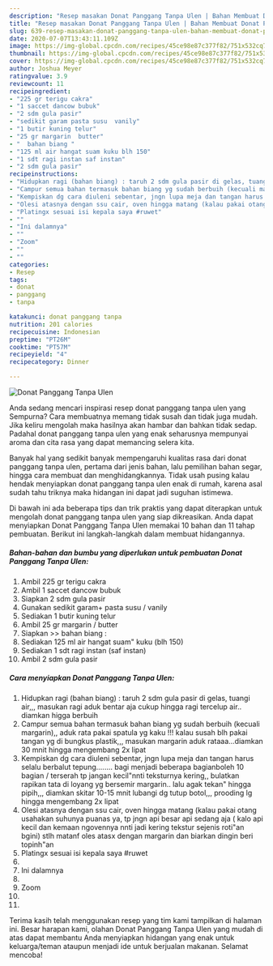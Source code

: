 ```yaml
---
description: "Resep masakan Donat Panggang Tanpa Ulen | Bahan Membuat Donat Panggang Tanpa Ulen Yang Menggugah Selera"
title: "Resep masakan Donat Panggang Tanpa Ulen | Bahan Membuat Donat Panggang Tanpa Ulen Yang Menggugah Selera"
slug: 639-resep-masakan-donat-panggang-tanpa-ulen-bahan-membuat-donat-panggang-tanpa-ulen-yang-menggugah-selera
date: 2020-07-07T13:43:11.109Z
image: https://img-global.cpcdn.com/recipes/45ce98e87c377f82/751x532cq70/donat-panggang-tanpa-ulen-foto-resep-utama.jpg
thumbnail: https://img-global.cpcdn.com/recipes/45ce98e87c377f82/751x532cq70/donat-panggang-tanpa-ulen-foto-resep-utama.jpg
cover: https://img-global.cpcdn.com/recipes/45ce98e87c377f82/751x532cq70/donat-panggang-tanpa-ulen-foto-resep-utama.jpg
author: Joshua Meyer
ratingvalue: 3.9
reviewcount: 11
recipeingredient:
- "225 gr terigu cakra"
- "1 saccet dancow bubuk"
- "2 sdm gula pasir"
- "sedikit garam pasta susu  vanily"
- "1 butir kuning telur"
- "25 gr margarin  butter"
- "  bahan biang "
- "125 ml air hangat suam kuku blh 150"
- "1 sdt ragi instan saf instan"
- "2 sdm gula pasir"
recipeinstructions:
- "Hidupkan ragi (bahan biang) : taruh 2 sdm gula pasir di gelas, tuangi air,,, masukan ragi aduk bentar aja cukup hingga ragi tercelup air.. diamkan higga berbuih"
- "Campur semua bahan termasuk bahan biang yg sudah berbuih (kecuali margarin),, aduk rata pakai spatula yg kaku !!! kalau susah blh pakai tangan yg di bungkus plastik,,, masukan margarin aduk rataaa...diamkan 30 mnit hingga mengembang 2x lipat"
- "Kempiskan dg cara diuleni sebentar, jngn lupa meja dan tangan harus selalu berbalut tepung........ bagi menjadi beberapa bagianboleh 10 bagian / terserah tp jangan kecil&#34;nnti teksturnya kering,, bulatkan rapikan tata di loyang yg bersemir margarin.. lalu agak tekan&#34; hingga pipih,,, diamkan skitar 10-15 mnit lubangi dg tutup botol,,, prooding lg hingga mengembang 2x lipat"
- "Olesi atasnya dengan ssu cair, oven hingga matang (kalau pakai otang usahakan suhunya puanas ya, tp jngn api besar api sedang aja ( kalo api kecil dan kemaan ngovennya nnti jadi kering tekstur sejenis roti&#34;an bgini) stlh matanf oles atasx dengan margarin dan biarkan dingin beri topinh&#34;an"
- "Platingx sesuai isi kepala saya #ruwet"
- ""
- "Ini dalamnya"
- ""
- "Zoom"
- ""
- ""
categories:
- Resep
tags:
- donat
- panggang
- tanpa

katakunci: donat panggang tanpa 
nutrition: 201 calories
recipecuisine: Indonesian
preptime: "PT26M"
cooktime: "PT57M"
recipeyield: "4"
recipecategory: Dinner

---
```



![Donat Panggang Tanpa Ulen](https://img-global.cpcdn.com/recipes/45ce98e87c377f82/751x532cq70/donat-panggang-tanpa-ulen-foto-resep-utama.jpg)

Anda sedang mencari inspirasi resep donat panggang tanpa ulen yang Sempurna? Cara membuatnya memang tidak susah dan tidak juga mudah. Jika keliru mengolah maka hasilnya akan hambar dan bahkan tidak sedap. Padahal donat panggang tanpa ulen yang enak seharusnya mempunyai aroma dan cita rasa yang dapat memancing selera kita.

Banyak hal yang sedikit banyak mempengaruhi kualitas rasa dari donat panggang tanpa ulen, pertama dari jenis bahan, lalu pemilihan bahan segar, hingga cara membuat dan menghidangkannya. Tidak usah pusing kalau hendak menyiapkan donat panggang tanpa ulen enak di rumah, karena asal sudah tahu triknya maka hidangan ini dapat jadi suguhan istimewa.




Di bawah ini ada beberapa tips dan trik praktis yang dapat diterapkan untuk mengolah donat panggang tanpa ulen yang siap dikreasikan. Anda dapat menyiapkan Donat Panggang Tanpa Ulen memakai 10 bahan dan 11 tahap pembuatan. Berikut ini langkah-langkah dalam membuat hidangannya.

<!--inarticleads1-->

##### Bahan-bahan dan bumbu yang diperlukan untuk pembuatan Donat Panggang Tanpa Ulen:

1. Ambil 225 gr terigu cakra
1. Ambil 1 saccet dancow bubuk
1. Siapkan 2 sdm gula pasir
1. Gunakan sedikit garam+ pasta susu / vanily
1. Sediakan 1 butir kuning telur
1. Ambil 25 gr margarin / butter
1. Siapkan  &gt;&gt; bahan biang :
1. Sediakan 125 ml air hangat suam&#34; kuku (blh 150)
1. Sediakan 1 sdt ragi instan (saf instan)
1. Ambil 2 sdm gula pasir




<!--inarticleads2-->

##### Cara menyiapkan Donat Panggang Tanpa Ulen:

1. Hidupkan ragi (bahan biang) : taruh 2 sdm gula pasir di gelas, tuangi air,,, masukan ragi aduk bentar aja cukup hingga ragi tercelup air.. diamkan higga berbuih
1. Campur semua bahan termasuk bahan biang yg sudah berbuih (kecuali margarin),, aduk rata pakai spatula yg kaku !!! kalau susah blh pakai tangan yg di bungkus plastik,,, masukan margarin aduk rataaa...diamkan 30 mnit hingga mengembang 2x lipat
1. Kempiskan dg cara diuleni sebentar, jngn lupa meja dan tangan harus selalu berbalut tepung........ bagi menjadi beberapa bagianboleh 10 bagian / terserah tp jangan kecil&#34;nnti teksturnya kering,, bulatkan rapikan tata di loyang yg bersemir margarin.. lalu agak tekan&#34; hingga pipih,,, diamkan skitar 10-15 mnit lubangi dg tutup botol,,, prooding lg hingga mengembang 2x lipat
1. Olesi atasnya dengan ssu cair, oven hingga matang (kalau pakai otang usahakan suhunya puanas ya, tp jngn api besar api sedang aja ( kalo api kecil dan kemaan ngovennya nnti jadi kering tekstur sejenis roti&#34;an bgini) stlh matanf oles atasx dengan margarin dan biarkan dingin beri topinh&#34;an
1. Platingx sesuai isi kepala saya #ruwet
1. 
1. Ini dalamnya
1. 
1. Zoom
1. 
1. 




Terima kasih telah menggunakan resep yang tim kami tampilkan di halaman ini. Besar harapan kami, olahan Donat Panggang Tanpa Ulen yang mudah di atas dapat membantu Anda menyiapkan hidangan yang enak untuk keluarga/teman ataupun menjadi ide untuk berjualan makanan. Selamat mencoba!
